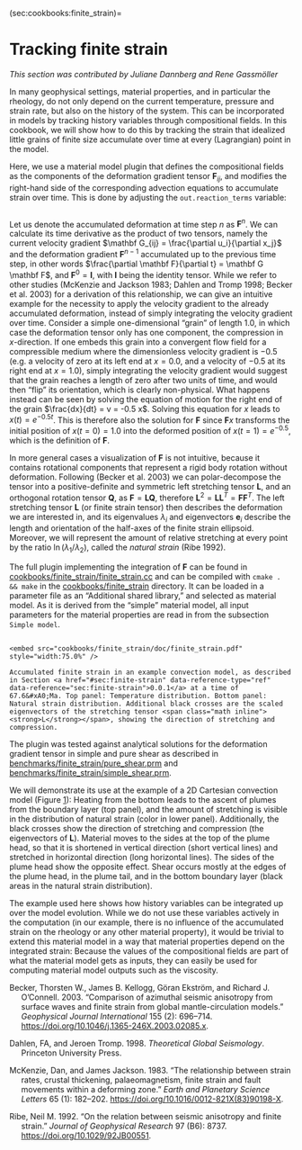 (sec:cookbooks:finite_strain)=
# Tracking finite strain

*This section was contributed by Juliane Dannberg and Rene Gassm&ouml;ller*

In many geophysical settings, material properties, and in particular the
rheology, do not only depend on the current temperature, pressure and strain
rate, but also on the history of the system. This can be incorporated in
models by tracking history variables through compositional fields. In this
cookbook, we will show how to do this by tracking the strain that idealized
little grains of finite size accumulate over time at every (Lagrangian) point
in the model.

Here, we use a material model plugin that defines the compositional fields as
the components of the deformation gradient tensor $\mathbf F_{ij}$, and
modifies the right-hand side of the corresponding advection equations to
accumulate strain over time. This is done by adjusting the
`out.reaction_terms` variable:

``` c++
```

Let us denote the accumulated deformation at time step $n$ as $\mathbf F^n$.
We can calculate its time derivative as the product of two tensors, namely the
current velocity gradient $\mathbf G_{ij} = \frac{\partial u_i}{\partial x_j}$
and the deformation gradient $\mathbf F^{n-1}$ accumulated up to the previous
time step, in other words
$\frac{\partial \mathbf F}{\partial t} = \mathbf G \mathbf F$, and
$\mathbf F^0 = \mathbf I$, with $\mathbf I$ being the identity tensor. While
we refer to other studies (McKenzie and Jackson 1983; Dahlen and Tromp 1998;
Becker et al. 2003) for a derivation of this relationship, we can give an
intuitive example for the necessity to apply the velocity gradient to the
already accumulated deformation, instead of simply integrating the velocity
gradient over time. Consider a simple one-dimensional &ldquo;grain&rdquo; of
length $1.0$, in which case the deformation tensor only has one component, the
compression in $x$-direction. If one embeds this grain into a convergent flow
field for a compressible medium where the dimensionless velocity gradient is
$-0.5$ (e.g. a velocity of zero at its left end at $x=0.0$, and a velocity of
$-0.5$ at its right end at $x=1.0$), simply integrating the velocity gradient
would suggest that the grain reaches a length of zero after two units of time,
and would then &ldquo;flip&rdquo; its orientation, which is clearly
non-physical. What happens instead can be seen by solving the equation of
motion for the right end of the grain $\frac{dx}{dt} = v = -0.5 x$. Solving
this equation for $x$ leads to $x(t) = e^{-0.5t}$. This is therefore also the
solution for $\mathbf F$ since $\mathbf F x$ transforms the initial position
of $x(t=0)=1.0$ into the deformed position of $x(t=1) = e^{-0.5}$, which is
the definition of $\mathbf F$.

In more general cases a visualization of $\mathbf F$ is not intuitive, because
it contains rotational components that represent a rigid body rotation without
deformation. Following (Becker et al. 2003) we can polar-decompose the tensor
into a positive-definite and symmetric left stretching tensor $\mathbf L$, and
an orthogonal rotation tensor $\mathbf Q$, as
$\mathbf F = \mathbf L \mathbf Q$, therefore
$\mathbf L^2 = \mathbf L \mathbf L^T = \mathbf F \mathbf F^T$. The left
stretching tensor $\mathbf L$ (or finite strain tensor) then describes the
deformation we are interested in, and its eigenvalues $\lambda_i$ and
eigenvectors $\mathbf e_i$ describe the length and orientation of the
half-axes of the finite strain ellipsoid. Moreover, we will represent the
amount of relative stretching at every point by the ratio
$\ln(\lambda_1/\lambda_2)$, called the *natural strain* (Ribe 1992).

The full plugin implementing the integration of $\mathbf F$ can be found in
[cookbooks/finite_strain/finite_strain.cc][] and can be compiled with
`cmake . && make` in the [cookbooks/finite_strain][] directory. It can be
loaded in a parameter file as an &ldquo;Additional shared library,&rdquo; and
selected as material model. As it is derived from the &ldquo;simple&rdquo;
material model, all input parameters for the material properties are read in
from the subsection `Simple model`.

``` prmfile
```

```{figure-md} fig:finite_strain
<embed src="cookbooks/finite_strain/doc/finite_strain.pdf" style="width:75.0%" />

Accumulated finite strain in an example convection model, as described in Section <a href="#sec:finite-strain" data-reference-type="ref" data-reference="sec:finite-strain">0.0.1</a> at a time of 67.6&#xA0;Ma. Top panel: Temperature distribution. Bottom panel: Natural strain distribution. Additional black crosses are the scaled eigenvectors of the stretching tensor <span class="math inline"><strong>L</strong></span>, showing the direction of stretching and compression.
```

The plugin was tested against analytical solutions for the deformation
gradient tensor in simple and pure shear as described in
[benchmarks/finite_strain/pure_shear.prm][] and
[benchmarks/finite_strain/simple_shear.prm][].

We will demonstrate its use at the example of a 2D Cartesian convection model
(Figure&nbsp;[1][]): Heating from the bottom leads to the ascent of plumes
from the boundary layer (top panel), and the amount of stretching is visible
in the distribution of natural strain (color in lower panel). Additionally,
the black crosses show the direction of stretching and compression (the
eigenvectors of $\mathbf L$). Material moves to the sides at the top of the
plume head, so that it is shortened in vertical direction (short vertical
lines) and stretched in horizontal direction (long horizontal lines). The
sides of the plume head show the opposite effect. Shear occurs mostly at the
edges of the plume head, in the plume tail, and in the bottom boundary layer
(black areas in the natural strain distribution).

The example used here shows how history variables can be integrated up over
the model evolution. While we do not use these variables actively in the
computation (in our example, there is no influence of the accumulated strain
on the rheology or any other material property), it would be trivial to extend
this material model in a way that material properties depend on the integrated
strain: Because the values of the compositional fields are part of what the
material model gets as inputs, they can easily be used for computing material
model outputs such as the viscosity.

<div id="refs" class="references csl-bib-body hanging-indent">

<div id="ref-Becker2003" class="csl-entry">

Becker, Thorsten W., James B. Kellogg, G&ouml;ran Ekstr&ouml;m, and Richard J.
O&rsquo;Connell. 2003. &ldquo;<span class="nocase">Comparison of azimuthal
seismic anisotropy from surface waves and finite strain from global
mantle-circulation models</span>.&rdquo; *Geophysical Journal International*
155 (2): 696&ndash;714. <https://doi.org/10.1046/j.1365-246X.2003.02085.x>.

</div>

<div id="ref-dahlen1998theoretical" class="csl-entry">

Dahlen, FA, and Jeroen Tromp. 1998. *Theoretical Global Seismology*. Princeton
University Press.

</div>

<div id="ref-McKenzie1983" class="csl-entry">

McKenzie, Dan, and James Jackson. 1983. &ldquo;<span class="nocase">The
relationship between strain rates, crustal thickening, palaeomagnetism, finite
strain and fault movements within a deforming zone</span>.&rdquo; *Earth and
Planetary Science Letters* 65 (1): 182&ndash;202.
<https://doi.org/10.1016/0012-821X(83)90198-X>.

</div>

<div id="ref-Ribe1992" class="csl-entry">

Ribe, Neil M. 1992. &ldquo;<span class="nocase">On the relation between
seismic anisotropy and finite strain</span>.&rdquo; *Journal of Geophysical
Research* 97 (B6): 8737. <https://doi.org/10.1029/92JB00551>.

</div>

</div>

  [cookbooks/finite_strain/finite_strain.cc]: cookbooks/finite_strain/finite_strain.cc
  [cookbooks/finite_strain]: cookbooks/finite_strain
  [benchmarks/finite_strain/pure_shear.prm]: benchmarks/finite_strain/pure_shear.prm
  [benchmarks/finite_strain/simple_shear.prm]: benchmarks/finite_strain/simple_shear.prm
  [1]: #fig:finite_strain
